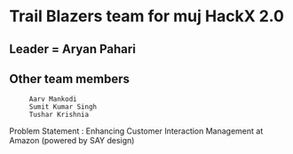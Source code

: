 # Trail Blazers team for muj HackX 2.0<br>

## Leader = Aryan Pahari<br>
## Other team members
         Aarv Mankodi
         Sumit Kumar Singh
         Tushar Krishnia

Problem Statement : Enhancing Customer Interaction Management at Amazon (powered by SAY design)

